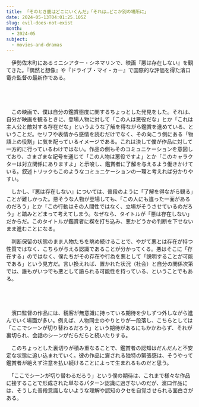 ```yaml
---
title: 「そのとき鹿はどこにいくんだ」「それは…どこか別の場所に」
date: 2024-05-13T04:01:25.105Z
slug: evil-does-not-exist
month:
  - 2024-05
subject:
  - movies-and-dramas
---
```

　伊勢佐木町にあるミニシアター・シネマリンで、映画『悪は存在しない』を観てきた。『偶然と想像』や『ドライブ・マイ・カー』で国際的な評価を得た濱口竜介監督の最新作である。

###### 　

　この映画で、僕は自分の鑑賞態度に関するちょっとした発見をした。それは、自分が映画を観るときに、登場人物に対して「この人は悪役だな」とか「これは主人公と敵対する存在だな」というような了解を得ながら鑑賞を進めている、ということだ。セリフや表情から感情を読むだけでなく、その向こう側にある「物語上の役割」に気を配っているイメージである。これは決して僕が作品に対して一方的に行っているわけではない。作品の側もそのコミュニケーションを意図しており、さまざまな記号を通じて「この人物は悪役ですよ」とか「このキャラクターは対立関係にありますよ」と示唆し、鑑賞者に了解を与えるよう働きかけている。叙述トリックもこのようなコミュニケーションの一環と考えれば分かりやすい。

　しかし、『悪は存在しない』については、普段のように「了解を得ながら観る」ことが難しかった。悪そうな人物が登場しても、「この人にも違った一面があるのだろう」とか「この行動はその人間性ではなく、立場がそうさせているのだろう」と踏みとどまって考えてしまう。なぜなら、タイトルが「悪は存在しない」だからだ。このタイトルが鑑賞者に楔を打ち込み、悪かどうかの判断を下せないまま進むことになる。

　判断保留の状態のまま人物たちを眺め続けることで、やがて悪とは存在が持つ性質ではなく、こちらが与える認識であることが分かってくる。悪はそこに「存在する」のではなく、僕たちがその存在や行為を悪として「説明することが可能である」という見方だ。言い換えれば、置かれた状況（社会）と自分の関係次第では、誰もがいつでも悪として語られる可能性を持っている、ということでもある。

###### 　

　濱口監督の作品には、観客が無意識に持っている期待を少しずつ外しながら進んでいく場面が多い。例えば、人物同士のやりとりが一段落し、こちらとしては「ここでシーンが切り替わるだろう」という期待があるにもかかわらず、それが裏切られ、会話のシーンがだらだらと続いたりする。

　このちょっとした裏切りが積み重なることで、鑑賞者の認知はだんだんと不安定な状態に追い込まれていく。彼の作品に齎される独特の緊張感は、そうやって鑑賞者が絶えず注意を払い続けることによって生まれるものだと思う。

　「ここでシーンが切り替わるだろう」という僕の期待は、これまで様々な作品に接することで形成された単なるパターン認識に過ぎないのだが、濱口作品には、そうした普段意識しないような理解や認知のクセを自覚させられる面白さがある。